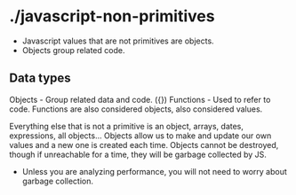 # ./javascript-non-primitives
* Javascript values that are not primitives are objects.
* Objects group related code.

## Data types

Objects - Group related data and code. ({})
Functions - Used to refer to code. Functions are also considered objects, also considered values.

Everything else that is not a primitive is an object, arrays, dates, expressions, all objects...
Objects allow us to make and update our own values and a new one is created each time.
Objects cannot be destroyed, though if unreachable for a time, they will be garbage collected by JS.
* Unless you are analyzing performance, you will not need to worry about garbage collection.
